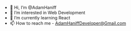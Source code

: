 - 👋 Hi, I’m @AdamHaniff
- 👀 I’m interested in Web Development
- 🌱 I’m currently learning React
- 📫 How to reach me - AdamHaniffDeveloper@Gmail.com

<!---
AdamHaniff/AdamHaniff is a ✨ special ✨ repository because its `README.md` (this file) appears on your GitHub profile.
You can click the Preview link to take a look at your changes.
--->
